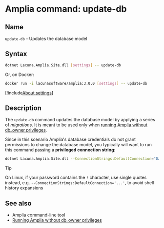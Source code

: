 ﻿# Amplia command: **update-db**

## Name

`update-db` - Updates the database model

## Syntax

```sh
dotnet Lacuna.Amplia.Site.dll [settings] -- update-db
```

Or, on Docker:

```sh
docker run -i lacunasoftware/amplia:3.0.0 [settings] -- update-db
```

[!include[About settings](includes/about-settings.md)]

## Description

The `update-db` command updates the database model by applying a series of *migrations*. It is meant to be used only when
[running Amplia without db_owner privileges](../unprivileged-db-user.md).

Since in this scenario Amplia's database credentials do not grant permissions to change the database model, you typically
will want to run this command passing a **privileged connection string**:

```sh
dotnet Lacuna.Amplia.Site.dll --ConnectionStrings:DefaultConnection="Data Source=SERVER;Initial Catalog=DATABASE;User ID=USERNAME;Password=PASSWORD" -- update-db
```

> [!TIP]
> On Linux, if your password contains the `!` character, use single quotes instead, e.g. `--ConnectionStrings:DefaultConnection='...'`, to avoid
> shell history expansions

## See also

* [Amplia command-line tool](index.md)
* [Running Amplia without db_owner privileges](unprivileged-db-user.md)
